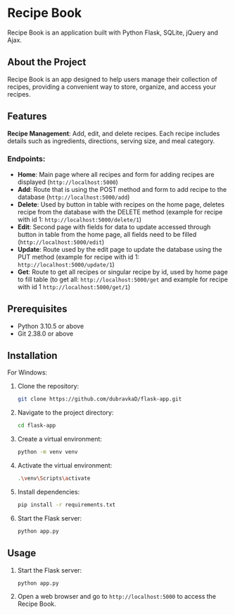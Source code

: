 # Recipe Book

Recipe Book is an application built with Python Flask, SQLite, jQuery and Ajax.

## About the Project

Recipe Book is an app designed to help users manage their collection of recipes, providing a convenient way to store, organize, and access your recipes.

## Features

**Recipe Management**: Add, edit, and delete recipes. Each recipe includes details such as ingredients, directions, serving size, and meal category.

### Endpoints:

- **Home**: Main page where all recipes and form for adding recipes are displayed (`http://localhost:5000`)
- **Add**: Route that is using the POST method and form to add recipe to the database (`http://localhost:5000/add`)
- **Delete**: Used by button in table with recipes on the home page, deletes recipe from the database with the DELETE method (example for recipe with id 1: `http://localhost:5000/delete/1`)
- **Edit**: Second page with fields for data to update accessed through button in table from the home page, all fields need to be filled (`http://localhost:5000/edit`)
- **Update**: Route used by the edit page to update the database using the PUT method (example for recipe with id 1: `http://localhost:5000/update/1`)
- **Get**: Route to get all recipes or singular recipe by id, used by home page to fill table (to get all: `http://localhost:5000/get` and example for recipe with id 1 `http://localhost:5000/get/1`)

## Prerequisites

- Python 3.10.5 or above
- Git 2.38.0 or above

## Installation

For Windows:

1. Clone the repository:

   ```bash
   git clone https://github.com/dubravkaD/flask-app.git
   ```

2. Navigate to the project directory:

   ```bash
   cd flask-app
   ```

3. Create a virtual environment:

   ```bash
   python -m venv venv
   ```

4. Activate the virtual environment:

   ```bash
   .\venv\Scripts\activate
   ```

5. Install dependencies:

   ```bash
   pip install -r requirements.txt
   ```

6. Start the Flask server:

   ```bash
   python app.py
   ```

## Usage

1. Start the Flask server:

   ```bash
   python app.py
   ```

2. Open a web browser and go to `http://localhost:5000` to access the Recipe Book.

